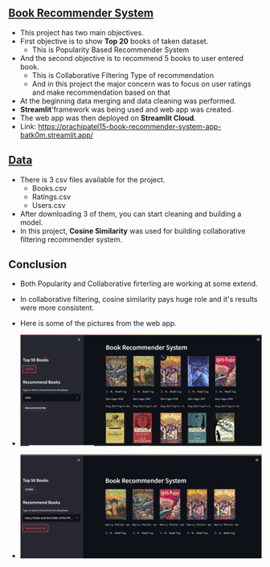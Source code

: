 ## [Book Recommender System](https://mohammadwasiq0-brs-app-sruhni.streamlit.app/)

- This project has two main objectives.
- First objective is to show **Top 20** books of taken dataset.
  - This is Popularity Based Recommender System
- And the second objective is to recommend 5 books to user entered book.
  - This is Collaborative Filtering Type of recommendation
  - And in this project the major concern was to focus on user ratings and make recommendation based on that
- At the beginning data merging and data cleaning was performed.
- **Streamlit**'framework was being used and web app was created.
- The web app was then deployed on **Streamlit Cloud**.
- Link: https://prachipatel15-book-recommender-system-app-batk0m.streamlit.app/

## [Data](https://www.kaggle.com/datasets/arashnic/book-recommendation-dataset)
- There is 3 csv files available for the project.
  - Books.csv
  - Ratings.csv
  - Users.csv
- After downloading 3 of them, you can start cleaning and building a model.
- In this project, **Cosine Similarity** was used for building collaborative filtering recommender system.
 

## Conclusion 
- Both Popularity and Collaborative firterling are working at some extend.
- In collaborative filtering, cosine similarity pays huge role and it's results were more consistent.
- Here is some of the pictures from the web app.

- ![](https://github.com/mohammadwasiq0/BRS/blob/main/webapp-1.png)
- ![](https://github.com/mohammadwasiq0/BRS/blob/main/webapp-2.png) 


